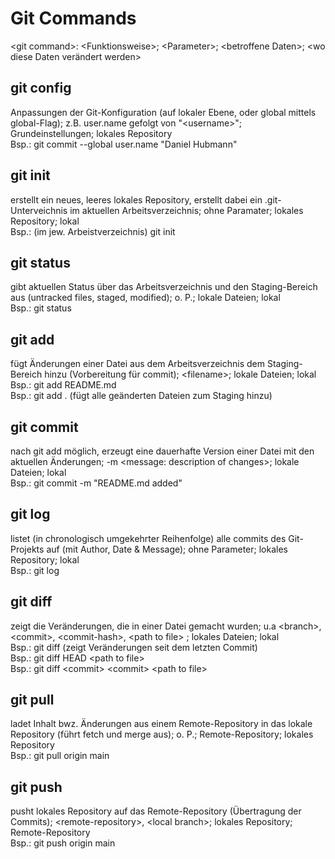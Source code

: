 # Git Commands

\<git command>: \<Funktionsweise>; \<Parameter>; \<betroffene Daten>; \<wo diese Daten verändert werden>

## git config

Anpassungen der Git-Konfiguration (auf lokaler Ebene, oder global mittels global-Flag); z.B. user.name gefolgt von "\<username>"; Grundeinstellungen; lokales Repository  
Bsp.: git commit --global user.name "Daniel Hubmann"

## git init

erstellt ein neues, leeres lokales Repository, erstellt dabei ein .git-Unterveichnis im aktuellen Arbeitsverzeichnis; ohne Paramater; lokales Repository; lokal  
Bsp.: (im jew. Arbeistverzeichnis) git init

## git status

gibt aktuellen Status über das Arbeitsverzeichnis und den Staging-Bereich aus (untracked files, staged, modified); o. P.; lokale Dateien; lokal  
Bsp.: git status

## git add

fügt Änderungen einer Datei aus dem Arbeitsverzeichnis dem Staging-Bereich hinzu (Vorbereitung für commit); \<filename>; lokale Dateien; lokal  
Bsp.: git add README.md  
Bsp.: git add . (fügt alle geänderten Dateien zum Staging hinzu)

## git commit

nach git add möglich, erzeugt eine dauerhafte Version einer Datei mit den aktuellen Änderungen; -m \<message: description of changes>; lokale Dateien; lokal  
Bsp.: git commit -m "README.md added"

## git log

listet (in chronologisch umgekehrter Reihenfolge) alle commits des Git-Projekts auf (mit Author, Date & Message); ohne Parameter; lokales Repository; lokal  
Bsp.: git log

## git diff

zeigt die Veränderungen, die in einer Datei gemacht wurden; u.a \<branch>, \<commit>, \<commit-hash>, \<path to file> ; lokales Dateien; lokal  
Bsp.: git diff (zeigt Veränderungen seit dem letzten Commit)  
Bsp.: git diff HEAD \<path to file>  
Bsp.: git diff \<commit> \<commit> \<path to file>  

## git pull

ladet Inhalt bwz. Änderungen aus einem Remote-Repository in das lokale Repository (führt fetch und merge aus); o. P.; Remote-Repository; lokales Repository  
Bsp.: git pull origin main

## git push

pusht lokales Repository auf das Remote-Repository (Übertragung der Commits); \<remote-repository>, \<local branch>; lokales Repository; Remote-Repository  
Bsp.: git push origin main
